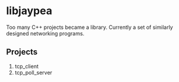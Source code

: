 # libjaypea

Too many C++ projects became a library. Currently a set of similarly designed networking programs.

## Projects

1. tcp_client
2. tcp_poll_server
